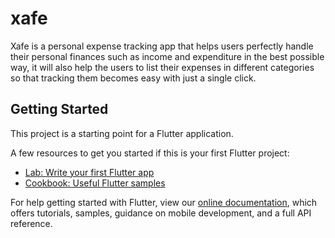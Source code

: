 # xafe

Xafe is a personal expense tracking app that helps users perfectly handle their personal finances such as income and expenditure in the best possible way, it will also help the users to list their expenses in different categories so that tracking them becomes easy with just a single click.

## Getting Started

This project is a starting point for a Flutter application.

A few resources to get you started if this is your first Flutter project:

- [Lab: Write your first Flutter app](https://flutter.dev/docs/get-started/codelab)
- [Cookbook: Useful Flutter samples](https://flutter.dev/docs/cookbook)

For help getting started with Flutter, view our
[online documentation](https://flutter.dev/docs), which offers tutorials,
samples, guidance on mobile development, and a full API reference.
